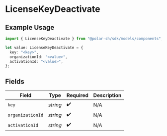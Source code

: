 # LicenseKeyDeactivate

## Example Usage

```typescript
import { LicenseKeyDeactivate } from "@polar-sh/sdk/models/components";

let value: LicenseKeyDeactivate = {
  key: "<key>",
  organizationId: "<value>",
  activationId: "<value>",
};
```

## Fields

| Field              | Type               | Required           | Description        |
| ------------------ | ------------------ | ------------------ | ------------------ |
| `key`              | *string*           | :heavy_check_mark: | N/A                |
| `organizationId`   | *string*           | :heavy_check_mark: | N/A                |
| `activationId`     | *string*           | :heavy_check_mark: | N/A                |